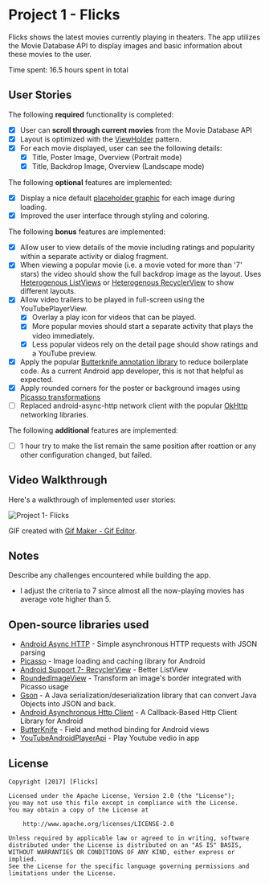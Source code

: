 # Project 1 - Flicks

Flicks shows the latest movies currently playing in theaters. The app utilizes the Movie Database API to display images and basic information about these movies to the user.

Time spent: 16.5 hours spent in total

## User Stories

The following **required** functionality is completed:

* [X] User can **scroll through current movies** from the Movie Database API
* [X] Layout is optimized with the [ViewHolder](http://guides.codepath.com/android/Using-an-ArrayAdapter-with-ListView#improving-performance-with-the-viewholder-pattern) pattern.
* [X] For each movie displayed, user can see the following details:
  * [X] Title, Poster Image, Overview (Portrait mode)
  * [X] Title, Backdrop Image, Overview (Landscape mode)

The following **optional** features are implemented:

* [X] Display a nice default [placeholder graphic](http://guides.codepath.com/android/Displaying-Images-with-the-Picasso-Library#configuring-picasso) for each image during loading.
* [X] Improved the user interface through styling and coloring.

The following **bonus** features are implemented:

* [X] Allow user to view details of the movie including ratings and popularity within a separate activity or dialog fragment.
* [X] When viewing a popular movie (i.e. a movie voted for more than '7' stars) the video should show the full backdrop image as the layout.  Uses [Heterogenous ListViews](http://guides.codepath.com/android/Implementing-a-Heterogenous-ListView) or [Heterogenous RecyclerView](http://guides.codepath.com/android/Heterogenous-Layouts-inside-RecyclerView) to show different layouts.
* [X] Allow video trailers to be played in full-screen using the YouTubePlayerView.
    * [X] Overlay a play icon for videos that can be played.
    * [X] More popular movies should start a separate activity that plays the video immediately.
    * [X] Less popular videos rely on the detail page should show ratings and a YouTube preview.
* [X] Apply the popular [Butterknife annotation library](http://guides.codepath.com/android/Reducing-View-Boilerplate-with-Butterknife) to reduce boilerplate code. As a current Android app developer, this is not that helpful as expected.
* [X] Apply rounded corners for the poster or background images using [Picasso transformations](https://guides.codepath.com/android/Displaying-Images-with-the-Picasso-Library#other-transformations)
* [ ] Replaced android-async-http network client with the popular [OkHttp](http://guides.codepath.com/android/Using-OkHttp) networking libraries.

The following **additional** features are implemented:

* [ ] 1 hour try to make the list remain the same position after roattion or any other configuration changed, but failed.

## Video Walkthrough

Here's a walkthrough of implemented user stories:

<img src='http://i.imgur.com/9imLA4o.gif' title='Project 1- Flicks' />

GIF created with [Gif Maker - Gif Editor](https://play.google.com/store/apps/details?id=com.kayak.studio.gifmaker&hl=zh_HK).

## Notes

Describe any challenges encountered while building the app.

* I adjust the criteria to 7 since almost all the now-playing movies has average vote higher than 5.

## Open-source libraries used

- [Android Async HTTP](https://github.com/loopj/android-async-http) - Simple asynchronous HTTP requests with JSON parsing
- [Picasso](http://square.github.io/picasso/) - Image loading and caching library for Android
- [Android Support 7- RecyclerView](https://developer.android.com/reference/android/support/v7/widget/RecyclerView.html) - Better ListView
- [RoundedImageView](https://github.com/vinc3m1/RoundedImageView) - Transform an image's border integrated with Picasso usage
- [Gson](https://github.com/google/gson) - A Java serialization/deserialization library that can convert Java Objects into JSON and back.
- [Android Asynchronous Http Client](http://loopj.com/android-async-http/) - A Callback-Based Http Client Library for Android
- [ButterKnife](http://jakewharton.github.io/butterknife/) - Field and method binding for Android views
- [YouTubeAndroidPlayerApi](https://developers.google.com/youtube/android/player/) - Play Youtube vedio in app

## License

    Copyright [2017] [Flicks]

    Licensed under the Apache License, Version 2.0 (the "License");
    you may not use this file except in compliance with the License.
    You may obtain a copy of the License at

        http://www.apache.org/licenses/LICENSE-2.0

    Unless required by applicable law or agreed to in writing, software
    distributed under the License is distributed on an "AS IS" BASIS,
    WITHOUT WARRANTIES OR CONDITIONS OF ANY KIND, either express or implied.
    See the License for the specific language governing permissions and
    limitations under the License.